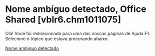 
# Nome ambíguo detectado, Office Shared [vblr6.chm1011075]

Olá! Você foi redirecionado para uma das nossas páginas de Ajuda F1. Selecione o tópico que estava procurando abaixo.

[Nome ambíguo detectado](http://msdn.microsoft.com/library/e2bebd51-75cc-99f6-9dcf-81c9bd34e897%28Office.15%29.aspx)
